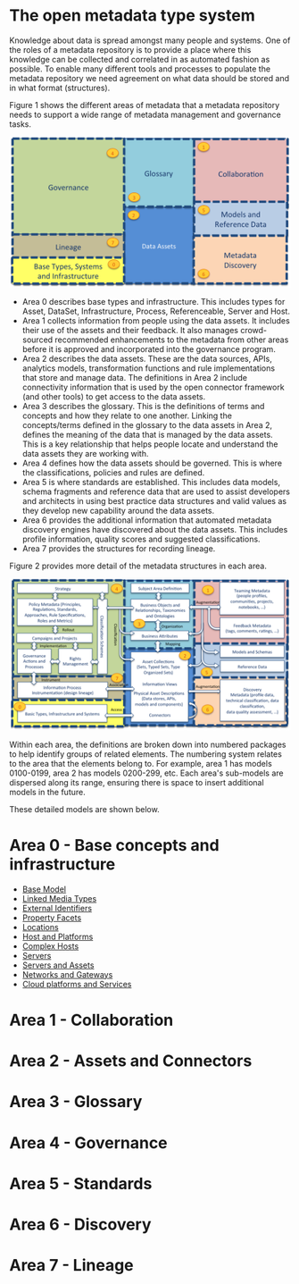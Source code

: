 <!-- SPDX-License-Identifier: Apache-2.0 -->

# The open metadata type system

Knowledge about data is spread amongst many people and systems.
One of the roles of a metadata repository is to provide a place
where this knowledge can be collected and correlated in as automated fashion as possible.
To enable many different tools and processes to populate the metadata repository we need
agreement on what data should be stored and in what format (structures). 

Figure 1 shows the different areas of metadata that a metadata repository needs
to support a wide range of metadata management and governance tasks.

![Figure 1: Common metadata areas](Figure-1-Open-Metadata-Areas.png)

* Area 0 describes base types and infrastructure.  This includes types for Asset, DataSet, Infrastructure, Process, Referenceable, Server and Host.
* Area 1 collects information from people using the data assets.  It includes their use of the assets and their feedback.  It also manages crowd-sourced recommended enhancements to the metadata from other areas before it is approved and incorporated into the governance program.
* Area 2 describes the data assets.  These are the data sources, APIs, analytics models, transformation functions and rule implementations that store and manage data.  The definitions in Area 2 include connectivity information that is used by the open connector framework (and other tools) to get access to the data assets.
* Area 3 describes the glossary.  This is the definitions of terms and concepts and how they relate to one another.  Linking the concepts/terms defined in the glossary to the data assets in Area 2, defines the meaning of the data that is managed by the data assets.  This is a key relationship that helps people locate and understand the data assets they are working with.
* Area 4 defines how the data assets should be governed.  This is where the classifications, policies and rules are defined.
* Area 5 is where standards are established.  This includes data models, schema fragments and reference data that are used to assist developers and architects in using best practice data structures and valid values as they develop new capability around the data assets.
* Area 6 provides the additional information that automated metadata discovery engines have discovered about the data assets.  This includes profile information, quality scores and suggested classifications.
* Area 7 provides the structures for recording lineage.

Figure 2 provides more detail of the metadata structures in each area.

![Figure 2: Metadata detail within the metadata areas](Figure-2-Open-Metadata-Areas-Detail.png)

Within each area, the definitions are broken down into numbered packages to help identify
groups of related elements.
The numbering system relates to the area that the elements belong to.
For example, area 1 has models 0100-0199, area 2 has models 0200-299, etc.
Each area's sub-models are dispersed along its range, ensuring there is space to
insert additional models in the future.

These detailed models are shown below.


# Area 0 - Base concepts and infrastructure

* [Base Model]()
* [Linked Media Types]()
* [External Identifiers]()
* [Property Facets]()
* [Locations]()
* [Host and Platforms]()
* [Complex Hosts]()
* [Servers]()
* [Servers and Assets]()
* [Networks and Gateways]()
* [Cloud platforms and Services]()

# Area 1 - Collaboration



# Area 2 - Assets and Connectors


# Area 3 - Glossary


# Area 4 - Governance


# Area 5 - Standards


# Area 6 - Discovery


# Area 7 - Lineage
